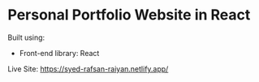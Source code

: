 # Personal Portfolio Website in React

Built using:

- Front-end library: React

Live Site:
https://syed-rafsan-raiyan.netlify.app/
